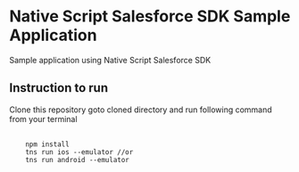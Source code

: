 <link rel="stylesheet" href="https://highlightjs.org/static/demo/styles/default.css"/>

# Native Script Salesforce SDK Sample Application

Sample application using Native Script Salesforce SDK

## Instruction to run

Clone this repository goto cloned directory and run following command from your terminal
<pre>
  <code class="javascript">
    npm install
    tns run ios --emulator //or
    tns run android --emulator
  </code>
</pre>
